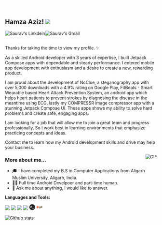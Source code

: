<!-- ### Hi there, It's Hamza 👋

<!--

**hamzaazizofficial/hamzaazizofficial** is a ✨ _special_ ✨ repository because its `README.md` (this file) appears on your GitHub profile.

Here are some ideas to get you started:
- 🔭 I’m currently working on ...
- 🌱 I’m currently learning ...
- 👯 I’m looking to collaborate on ...
- 🤔 I’m looking for help with ...
- 💬 Ask me about ...
- 📫 How to reach me: ...
- 😄 Pronouns: ...
- ⚡ Fun fact: ...

- Pronouns: **Pro/grammer**
- How to reach me: hamzaabdulaziz786@gmail.com

<!--![GitHub Stats](https://github-readme-stats.vercel.app/api?username=hamzaazizofficial&theme=radical&count_private=true) -->


<!-- ![Top Langs](https://github-readme-stats.vercel.app/api/top-langs/?username=hamzaazizofficial&theme=radical&layout=compact) 


[![Readme Card](https://github-readme-stats.vercel.app/api/pin/?username=hamzaazizofficial&repo=WallPap&theme=radical)](https://github.com/hamzaazizofficial/WallPap) -->


![](https://github.com/Akash-Salvi/Akash-Salvi/blob/master/Hello(1).gif)
## Hamza Aziz! <img src="https://raw.githubusercontent.com/iampavangandhi/iampavangandhi/master/gifs/Hi.gif" width="30px"></h2>
<a href="www.linkedin.com/in/hamza-aziz-454804193">
  <img align="left" alt="Saurav's Linkdein" img src=https://img.shields.io/badge/linkedin-%231E77B5.svg?&style=for-the-badge&logo=linkedin&logoColor=white style="margin-bottom: 5px;" />
</a>
<a href="mailto:hamzaabdulaziz786@gmail.com">
  <img align="left" alt="Saurav's Gmail" img src=https://img.shields.io/badge/gmail-%23EA4335?&style=for-the-badge&logo=gmail&logoColor=white style="margin-bottom: 5px;" />
</a>
<br />
<br />

Thanks for taking the time to view my profile. ✨

As a skilled Android developer with 3 years of expertise, I built Jetpack Compose apps with dependable and steady performance. I entered mobile app development with enthusiasm and a desire to create a new, rewarding product.

I am proud about the development of NoClue, a steganography app with over 5,000 downloads with a 4.9% rating on Google Play, FitBeats - Smart Wearable based Heart Attack Prevention System, an android app which helps heart patients to prevent strokes by diagnosing the disease in the meantime using ECG, lastly my COMPRESSR image compressor app with a stunning Jetpack Compose UI. These apps shows my ability to solve hard problems and create safe, engaging apps.

I am looking for a job that will allow me to join a great team and progress professionally, So I work best in learning environments that emphasize practicing concepts and ideas.

Contact me to learn how my Android development skills and drive may help your business.


  <img align="right" alt="GIF" src="https://media.giphy.com/media/iIqmM5tTjmpOB9mpbn/giphy.gif" />


### More about me...

- 🎓 I have completed my B.S in Computer Applications from Aligarh Muslim University, Aligarh, India. 
- 👨‍🏫 Full time Android Develpoer and part-time human.
- 💬 Ask me about anything, I would like to answer.

**Languages and Tools:**  

<code><img height="20" src="https://cdn.svgporn.com/logos/java.svg"></code>
<code><img height="20" src="https://cdn.svgporn.com/logos/python.svg"></code>
<code><img height="20" src="https://cdn.svgporn.com/logos/intellij-idea.svg"></code>
<code><img height="20" src="https://cdn.svgporn.com/logos/pycharm.svg"></code>
<code><img height="20" src="https://raw.githubusercontent.com/github/explore/80688e429a7d4ef2fca1e82350fe8e3517d3494d/topics/terminal/terminal.png"></code>
<code><img height="20" src="https://raw.githubusercontent.com/github/explore/80688e429a7d4ef2fca1e82350fe8e3517d3494d/topics/git/git.png"></code>

![Github stats](https://github-readme-stats.vercel.app/api?username=hamzaazizofficial&show_icons=true&hide_border=true&count_private=true)




